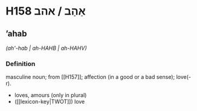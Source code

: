 # H158 אַהַב / אהב

## ʼahab

_(ah'-hab | ah-HAHB | ah-HAHV)_

### Definition

masculine noun; from [[H157]]; affection (in a good or a bad sense); love(-r).

- loves, amours (only in plural)
- ([[lexicon-key|TWOT]]) love
